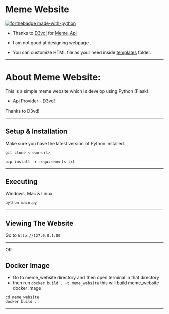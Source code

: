 # Meme Website

[![forthebadge made-with-python](http://ForTheBadge.com/images/badges/made-with-python.svg)](https://www.python.org/)

-  Thanks to [D3vd!](https://github.com/D3vd/) for [Meme_Api](https://github.com/D3vd/Meme_Api)

- I am not good at designing webpage .

- You can customize HTML file as your need inside [templates](https://github.com/Itz-Raina/Meme-Website/blob/master/templates/meme_index.html) folder.
---

# About Meme Website:

This is a simple meme website which is develop using Python (Flask).

- Api Provider - [D3vd!](https://github.com/D3vd/)

Thanks to D3vd!

---
## Setup & Installation

Make sure you have the latest version of Python installed.

```bash
git clone <repo-url>
```

```shell
pip install -r requirements.txt
```

---

## Executing

Windows, Mac & Linux:

```shell
python main.py
```
---

## Viewing The Website

Go to `http://127.0.0.1:80`

---
  
  OR

## Docker Image
- Go to meme_website directory and then open terminal in that directory
- then run `docker build . -t meme_website` this will build meme_website docker image

```shell
cd meme_website
docker build .
```
---


